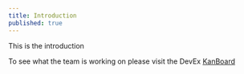 ```yaml
---
title: Introduction
published: true
---
```


This is the introduction

To see what the team is working on please visit the DevEx [KanBoard](https://trello.com/b/j3Ol7kEr/a-roadmap)
